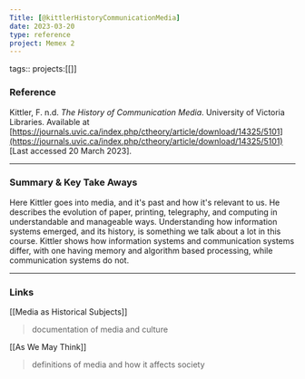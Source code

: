 ```yaml
---
Title: [@kittlerHistoryCommunicationMedia]
date: 2023-03-20
type: reference
project: Memex 2
---
```


tags::
projects:[[]]

### Reference 

Kittler, F. n.d. _The History of Communication Media_. University of Victoria Libraries. Available at [https://journals.uvic.ca/index.php/ctheory/article/download/14325/5101](https://journals.uvic.ca/index.php/ctheory/article/download/14325/5101) [Last accessed 20 March 2023].


---

### Summary & Key Take Aways

Here Kittler goes into media, and it's past and how it's relevant to us. He describes the evolution of paper, printing, telegraphy, and computing in understandable and manageable ways. Understanding how information systems emerged, and its history, is something we talk about a lot in this course. Kittler shows how information systems and communication systems differ, with one having memory and algorithm based processing, while communication systems do not.

--- 

### Links
[[Media as Historical Subjects]]
> documentation of media and culture

[[As We May Think]]
> definitions of media and how it affects society